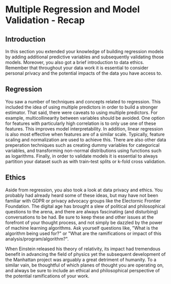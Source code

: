 
# Multiple Regression and Model Validation - Recap

## Introduction

In this section you extended your knowledge of building regression models by adding additional predictive variables and subsequently validating those models. Moreover, you also got a brief introduction to data ethics. Remember that throughout your data work it is essential to consider personal privacy and the potential impacts of the data you have access to. 

## Regression

You saw a number of techniques and concepts related to regression. This included the idea of using multiple predictors in order to build a stronger estimator. That said, there were caveats to using multiple predictors. For example, multicollinearity between variables should be avoided. One option for features with particularly high correlation is to only use one of these features. This improves model interpretability. In addition, linear regression is also most effective when features are of a similar scale. Typically, feature scaling and normalization are used to achieve this. There are also other data preperation techniques such as creating dummy variables for categorical variables, and transforming non-normal distributions using functions such as logarithms. Finally, in order to validate models it is essential to always partition your dataset such as with train-test splits or k-fold cross validation.

## Ethics

Aside from regression, you also took a look at data privacy and ethics. You probably had already heard some of these ideas, but may have not been familiar with GDPR or privacy advocacy groups like the Electornic Frontier Foundation. The digital age has brought a slew of political and philosophical questions to the arena, and there are always fascinating (and disturbing) conversations to be had. Be sure to keep these and other issues at the forefront of your thought process, and not simply be dazzled by the power of machine learning algorithms. Ask yourself questions like, "What is the algorithm being used for?" or "What are the ramifications or impact of this analysis/program/algorithm?". 

When Einstein released his theory of relativity, its impact had tremendous benefit in advancing the field of physics yet the subsequent development of the Manhattan project was arguably a great detriment of humanity. To a similar vain, be thoughtful of which planes of thought you are operating on, and always be sure to include an ethical and philosophical perspective of the potential ramifications of your work.
